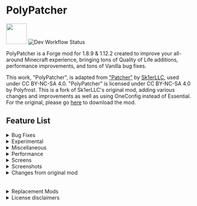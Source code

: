 # PolyPatcher
<img src="https://wsrv.nl/?url=https%3A%2F%2Fpolyfrost.org%2Fimg%2Fcompact_vector.svg&n=-1&w=1000" width=56 /> ![Dev Workflow Status](https://img.shields.io/github/v/release/Polyfrost/PolyPatcher.svg?style=for-the-badge&color=1452cc&label=release)

PolyPatcher is a Forge mod for 1.8.9 & 1.12.2 created to improve your all-around Minecraft experience, bringing tons of Quality of Life additions, performance improvements, and tons of Vanilla bug fixes.

This work, "PolyPatcher", is adapted from ["Patcher"](https://sk1er.club/mods/patcher) by [Sk1erLLC](https://sk1er.club), used under CC BY-NC-SA 4.0. "PolyPatcher" is licensed under CC BY-NC-SA 4.0 by Polyfrost. This is a fork of Sk1erLLC's original mod, adding various changes and improvements as well as using OneConfig instead of Essential. For the original, please go [here](https://sk1er.club/mods/patcher) to download the mod.

## Feature List

<details>
  <summary>Bug Fixes</summary>

# Bug Fixes
- **Keep Shaders on Perspective change** - Resolve Vanilla shaders being cleared when changing perspective. *default
- **Parallax Fix** - Resolve the camera being too far back, seemingly making your eyes be in the back of your head. (Currently makes the F3 crosshair disappear.) **[MC-1846](https://bugs.mojang.com/browse/MC-1846)**.
- **Culling Fix** - Resolve false negatives in frustum culling, creating invisible chunks in some cases. (Can negatively impact performance.) **[MC-63020](https://bugs.mojang.com/browse/MC-63020)** & **[MC-70850](https://bugs.mojang.com/browse/MC-70850)**
- **Layers In Tab** - Resolve players sometimes not having a hat layer in Tab. *default
- **Player Void Rendering** - Resolve the black box around the player while in the void. *default
- **Alex Arm Position** - Resolve Alex-model arms being shifted down further than Steve-model arms. *default
- **Add Background to Book GUI** *(not in original)* - Adds the dark background to the book GUI like all other containers/menus.
- **Resource Exploit Fix** - Resolve an exploit in 1.8 allowing servers to look through directories. *default
- **Forge Chest Behavior** - Resolve forge changing vanilla chest behavior. *default
</details>
<details>
  <summary>Experimental</summary>

# Experimental
- **Improved Skin Rendering** *(not in original)* - Remove transparent pixels on skins instead of turning them black.
- **HUD Caching** - Reuse frames from the HUD instead of constantly recreating them every frame, as most HUD elements will stay the same for a long amount of time. (This may cause stuff with animations to feel "choppy".)
- **Cache FPS** *(not in original)* - The amount of frames to cache for the HUD.

</details>
<details>
  <summary>Miscellaneous</summary>

# Miscellaneous
- **Remove Ground Foliage** - Stop plants/flower from rendering.
- **1.12 Farm Selection Boxes** - Replace the selection box for crops with the 1.12 variant. (Only works on Hypixel & Singleplayer) *default
- **Exclude Cacti from 1.12 Boxes** *(not in original)* - Exclude cacti from the 1.12 selection box changes, as it would actually shrink rather than increase in size. *default
- **Remove Water FOV** *(not in original)* - Remove FOV change when underwater. *default
- **FOV Modifier** - Allow for modifying FOV change states.
- **Sprinting FOV** - Modify your FOV when sprinting.
- **Bow FOV** - Modify your FOV when pulling back a bow.
- **Speed FOV** - Modify your FOV when having the speed effect.
- **Slowness FOV** - Modify Your FOV when having the slowness effect.
- **Better Keybind Handling** - Makes keys re-register when closing a GUI, like in 1.12+. (Does not work on macOS due to LWJGL issues) *default
- **Separate Sound & Texture Reloading** - Separate reloading resources into reloading sounds (F3+S) and reloading textures (F3+T).
- **Disable Hotbar Scrolling** - Remove the ability to scroll through your hotbar.
- **Invert Hotbar Scrolling** *(not in original)* - Change the direction of scrolling in your hotbar.
- **Prevent Overflow Hotbar Scrolling** *(not in original)* - Prevent from directly scrolling between the first and last hotbar slot.
- ~~**Crosshair Perspective** - Remove the crosshair when in third person.~~ (replaced by [PolyCrosshair](https://modrinth.com/mod/crosshair))
- **Unfocused Sounds** - Change the volume of sounds when you're not tabbed into the window.
- **Unfocused FPS** - Toggle changing your FPS to whatever Unfocused FPS is set to when not tabbed into the window.**
- **Unfocused FPS Amount** - Change the maximum FPS when you're not tabbed into the window, saving resources.
- **Log Optimizer** - Delete all files in the logs folder, as these can usually take up a lot of space. (These files are not recoverable once deleted)
- **Log Optimizer Amount** - Choose how many days old a file must be before being deleted.
- **Better Camera** - Stop tall grass, plants, reeds, etc. from affecting your FOV as done in 1.14+. *default
- **Better F1** - Hide nametags when in F1 mode. *default
- **Remove Screen Bobbing** - While using View Bobbing, only remove the view aspect but have the hand still bounce around.
- **Remove Map Bobbing** - While using View Bobbing, remove the hand bobbing when holding a map.
- **Static Items** - Stop items from bobbing up and down when dropped on the ground.
- **Modify Every Sound** - Open a separate GUI allowing you to mute or amplify individual sounds.
- **Natural Capes** *(not in original)* - Changes some physics in capes to fix rotation bugs and look more natural. 
- **Smooth Scrolling** *(not in original)* - Smoothly scrolls through vanilla Minecraft GUIs.
- **Zoom Adjustment** - Scroll when using OptiFine's zoom to adjust the zoom level. *default
- **Remove Smooth Camera While Zoomed** - Remove the smooth camera effect when using zoom.
- **Render Hand While Zoomed** - Keep your hand on screen when you zoom in.
- **Zoom Sensitivity** - Use a custom mouse sensitivity value when zoomed in. This is a percentage of your normal sensitivity.
- **Dynamic Zoom Sensitivity** - Reduce your mouse sensitivity the more you zoom in.
- **Smooth Zoom Animation** - Add a smooth animation when you zoom in and out.
- **Smooth Scroll-to-Zoom Animation** - Add a smooth animation when you scroll in and out while zoomed.
- **Smooth Zoom Function** - Change the smoothing function used in the smooth zooming animation.
- **Toggle to Zoom** - Make OptiFine's zoom key a toggle instead of requiring you to hold it.
- **Simplify FPS Counter** - Remove the additions OptiFine L5 and above makes to the debug screen fps counter. *default
- **Use Vanilla Metrics Renderer** - Replace OptiFine's ALT+F3 metrics renderer with the Vanilla renderer. *default
- **Distortion Effects** *(not in original)* - Changes the distortion effects (e.g. Nausea and nether portal distortion).
- **Disable Achievements** - Remove achievement notification.
- **Fire Overlay Height** - Change the height of the fire overlay.
- **Fire Overlay Opacity** - Change the opacity of the fire overlay.
- **Hide Fire Overlay with Fire Resistance** - Hide the fire overlay when you have fire resistance active. The overlay will blink 5 seconds before your fire resistance is about to run out.
- **Pumpkin Overlay Opacity** *(not in original)* - Change the opacity of the pumpkin overlay.
- **Remove Water Overlay** - Remove the water texture overlay when underwater.
- ~~**Remove Inverted Colors from Crosshair** - Remove the inverted color effect on the crosshair.~~ (replaced by [PolyCrosshair](https://modrinth.com/mod/crosshair))
- **Fullbright** - Remove lighting updates, increasing visibility. (Can positively impact performance. May conflict with minimaps) *default
- **Smart Fullbright** - Automatically Disable the Fullbright Effect when using OptiFine Shaders. (Requires Fullbright) *default
- **Disable Night Vision** *(not in original)* - Completely disables the effects of night vision.
- **Cleaner Night Vision** *(not in original)* - Makes the night vision effect fade out instead of a flashing effect.
- ~~**Show Own Nametag** - See your nametag in third person.~~ (replaced by [PolyNametag](https://modrinth.com/mod/polynametag))
- **Clean Projectiles** - Show projectiles 2 ticks after they're shot up to stop them from obstructing your view. (Includes eggs, snowballs, and fishing hooks)
- **Ridden Horse Opacity** - Change the opacity of the horse you're currently riding for visibility.
- **Water Fog Density** *(not in original)* - Changes the fog density in water to improve visibility.
- **Hide Aura on Invisible Withers** - Don't render the aura around a wither when it is invisible.
- **Numerical Enchantments** - Use readable numbers instead of Roman numerals on enchants.
- **Translate Unknown Roman Numerals** - Generate Roman Numeral from enchantment/potion level instead of using language file. *default
- ~~**Clean View** - Stop rendering your potion effect particles.~~ (replaced by [OverflowParticles](https://modrinth.com/mod/overflowparticles))
- ~~**Disable Breaking Particles** - Remove block-breaking particles for visibility.~~ (replaced by [OverflowParticles](https://modrinth.com/mod/overflowparticles))
- **Disable Lightning Bolts** - Stop lightning bolts from rendering.
- **Alternate Text Shadow** - Change the text-shadow to only move down rather than move to the side.
- ~~**Add Text Shadow to Nametags** - Render nametag with shadowed text.~~ (replaced by [PolyNametag](https://modrinth.com/mod/polynametag))
- ~~**Add Text Shadow to Actionbar** - Render actionbar messages with shadowed text.~~ (replaced by [VanillaHUD](https://modrinth.com/mod/vanillahud))
- ~~**Add Background to Actionbar** - Render a background behind the actionbar.~~ (replaced by [VanillaHUD](https://modrinth.com/mod/vanillahud))
- **Disable Text Shadow** - Remove shadows from text. (Can positively impact performance).
- **Left Hand in First Person** - Render the first-person hand on the left of the screen.
- ~~**Toggle Tab** - Hold tab open without needing to hold down the tab key.~~ (replaced by [VanillaHUD](https://modrinth.com/mod/vanillahud))
- ~~**Number Ping** - Show a readable ping number in tab instead of bars.~~ (replaced by [VanillaHUD](https://modrinth.com/mod/vanillahud))
- ~~**Disable Titles** - Stop titles from appearing.~~ (replaced by [VanillaHUD](https://modrinth.com/mod/vanillahud))
- ~~**Title Scale** - Set the scale for titles.~~ (replaced by [VanillaHUD](https://modrinth.com/mod/vanillahud))
- **Automatically Scale Title** - Automatically scale titles if the title goes over the screen.
- ~~**Title Opacity** - Change the opacity of titles.~~ (replaced by [VanillaHUD](https://modrinth.com/mod/vanillahud))
- **Windowed Fullscreen** - Implement Windowed Fullscreen in Minecraft, allowing you to drag your mouse outside the window.
- **Instant Fullscreen** - Instant switching between fullscreen and non-fullscreen modes.
- ~~**Fix Action Bar Overlap** - Prevents action bar text from overlapping with armor or health bars.~~ (replaced by [VanillaHUD](https://modrinth.com/mod/vanillahud))

</details>
<details>
  <summary>Performance</summary>

# Performance
- **Entity Culling** - Check to see if an entity is visible to the player before attempting to render them. *default
- **Entity Culling Interval** - The amount of time in ms between occlusion checks for entities. Shorter periods are more costly toward performance but provide the most accurate information. Lower values are recommended in competitive environments.
- **Smart Entity Culling** - Disable Entity Culling effect when using OptiFine shaders. (Due to the way OptiFine shaders work, we are unable to make Entity Culling compatible). *default
- **Don't Cull Ender Dragons** *(not in original)* - Continue to render Ender Dragons when the entity is being occluded.
- **Don't Cull Withers** *(not in original)* - Continue to render Withers when the entity is being occluded.
- **Don't Cull Player Nametags** - Continue to render Player Nametags when the entity is being occluded. *default
- **Don't Cull Entity Nametags** - Continue to render Entity Nametags when the entity is being occluded. *default
- **Don't Cull Armorstand Nametags** - Continue to render Armorstand Nametags when the entity is being occluded. *default
- **Check Armorstand Rules** - Don't cull armor stands that have a specific rule assigned to them. This will result in a lot of non-occluded armor stands in places like Hypixel Skyblock, but will resolve special entities being occluded when they typically shouldn't be.
- **Entity Back-face Culling** - Stop rendering sides of entities that you cannot see. Being inside an entity will cause that body part to be invisible. (Some models may have a transparent face and will cause the back face to not show, such as Wither Skeletons.)
- **Player Back-face Culling** - Stop rendering sides of players that you cannot see. Being inside a player will cause that body part to be invisible.
- **Disable Armorstands** - Stop armor stands from rendering. (Armor stands are commonly used for NPC nametag rendering. Enabling this will stop those from rendering as well)
- **Disable Semitransparent Players** - Stop semitransparent players from rendering.
- **Disable Enchantment Books** - Stop enchantment table books from rendering.
- **Disable Item Frames** - Stop item frames from rendering.
- **Disable Mapped Item frames** - Stop item frames only with maps as their item from rendering.
- **Disable Unpickable Grounded Arrows** *(not in original)* - Stop arrows that are in the ground and cannot be picked up from rendering.
- **Disable All Grounded Arrows** - Stop arrows that are in the ground from rendering, regardless of state.
- **Disable Attached Arrows** - Stop arrows that are attached to a player from rendering.
- **Disable Skulls** - Stop skulls from rendering.
- **Disable Falling Blocks** *(not in original)* - Stops falling blocks from rendering.
- ~~**Disable Nametags Boxes** - Remove the transparent box around the nametag.~~ (replaced by [PolyNametag](https://modrinth.com/mod/polynametag))
- **Unstacked Items** - Render stacks of items on the ground as just one instead of having up to 5 copies in one stack.
- **Entity Render Distance Toggle** - Toggle allowing a custom entity render distance.
- **Tile Entity Render Distance** *(not in original)* - Stop rendering tile entities outside of a specified radius.
- **Hostile Entity Render Distance** - Stop rendering hostile entities outside a specified radius.
- **Passive Entity Render Distance** - Stop rendering passive entities outside a specified radius.
- **Player Entity Render Distance** - Stop rendering player entities outside a specified radius.
- **Global Entity Render Distance** - Stop rendering all entities outside a specified radius. This will ignore the distance of other entity render distances if smaller.
- **Disable End Portals** - Stop end portals from rendering.
- **Disable Enchantment Glint** - Disable the enchantment glint.
- ~~**Static Particle Color** - Disable particle lighting checks each frame. *default~~ (replaced by [OverflowParticles](https://modrinth.com/mod/overflowparticles))
- ~~**Max Particle Limit** - Stop additional particles from appearing when there are too many at once.~~ (replaced by [OverflowParticles](https://modrinth.com/mod/overflowparticles))
- **Downscale Pack Images** - Change all pack icons to 64x64 to reduce memory usage. *default
- **Optimized Font Renderer** - Use modern rendering techniques to improve font renderer performance. *default ([Optimization Test](https://streamable.com/0oype9))
- **Cache Font Data** - Cache font data, allowing for it to be reused multiple times before needing recalculation. *default ([Optimization Test](https://streamable.com/0oype9))
- **Optimized World Swapping** - Remove unnecessary garbage collection & screen displaying to make world swapping feel nearly instant. *default
- **Limit Chunk Updates** - Limit the number of chunk updates that happen a second.
- **Chunk Update Limit** - Specify the number of updates that can happen a second.
- **Low Animation Tick** - Lowers the number of animations that happen a second from 1000 to 500. *default
- **Batch Model Rendering** - Render models in a single draw call. *default

</details>
<details>
  <summary>Screens</summary>

# Screens
- **1.11 Chat Length** - Extend the number of characters you can type from 100 to 256 on supported servers. (Supported servers are servers that support 1.11 or above. Some servers may kick you for this despite supporting 1.11 or above) *default
- **Remove Chat Message Limit** *(not in original)* - Remove the limit on how many messages can show up in chat. *default
- ~~**Transparent Chat** - Remove the background from chat. (Can positively impact performance).~~ (replaced by [Chatting](https://modrinth.com/mod/chatting))
- ~~**Transparent Chat Input Field** - Remove the background from chat's input field. (Can positively impact performance).~~ (replaced by [Chatting](https://modrinth.com/mod/chatting))
- ~~**Extend Chat Background** - Extend the chat background all the way to the left of the screen. *default~~ (replaced by [Chatting](https://modrinth.com/mod/chatting))
- **Compact Chat** - Clean up the chat by stacking duplicate messages (Does not work with Labymod) *default
- **Consecutive Compact Chat** - Only compact messages if they're consecutive.
- **Compact Chat Time** - Change the amount of time old messages take to stop being compacted. (Measured in seconds)
- **Remove Blank Messages** - Stop messages with no content from showing up in chat.
- **Shift Chat** - Keep chat open while sending a message if Shift is held while pressing Enter.
- **Chat Delay** - Delay chat messages if they're sent within the selected timeframe after the previous message. (Measured in seconds)
- ~~**Chat Position** - Move the chat up 12 pixels to stop it from overlapping the health bar, as done in 1.12+. *default~~ (replaced by [Chatting](https://modrinth.com/mod/chatting))
- **Chat Timestamps** - Add timestamps before a message.
- **Chat Timestamps Style** - Choose how Chat Timestamps should appear.
- **Chat Timestamps Format** - Change the time format of Chat Timestamps.
- **Show Seconds on Timestamps** - Show the seconds on a timestamped message.
- **Safe Chat Clicks** - Show the command or link that is run/opened on click.
- **Damage Glance** - View the damage value of the currently held item above your hotbar.
- **Item Count Glance** - View the total amount of the currently held item above your hotbar.
- **Enchantment Glance** - View the enchantments of the currently held item above your hotbar.
- **Protection Percentage** - View how much total armor protection you have inside your inventory.
- **Projectile Protection Percentage** - View how much total projectile protection you have inside your inventory.
- **Container Background Opacity** *(not in original)* - Change the opacity of the dark background inside a container, or remove it completely.
- **Container Opacity** - Change the opacity of supported containers. Includes Chests & Survival inventory.
- ~~**GUI Crosshair** - Stop rendering the crosshair when in a GUI.~~ (replaced by [PolyCrosshair](https://modrinth.com/mod/crosshair))
- **Startup Notification** - Notify how long the game took to start. *default
- **Clean Main Menu** - Remove the Realms button on the main menu as it's useless on 1.8.9. *default
- **Open to LAN Replacement** - Modify the Open to LAN button to either redirect to the server list or be removed.
- **Smart Disconnect -** Choose between disconnecting or relogging when clicking the disconnect button. (Only works on multiplayer servers)
- **Image Preview** - Preview image links when hovering over a supported URL. Press shift to use fullscreen and Control to render in native image resolution. (Currently supported: Imgur, Discord, Badlion screenshots)
- **Image Preview Width** - The % of screen width to be used for image preview.
- **Inventory Position** - Stop potion effects from shifting your inventory to the right. *default
- **Click Out of Containers** - Click outside a container to close the menu.
- **Inventory Scale** - Change the scale of your inventory independent of your GUI scale.
- ~~**Tab Opacity** - Change the tab list opacity.~~ (replaced by [VanillaHUD](https://modrinth.com/mod/vanillahud))
- ~~**Tab Height** - Move the tab overlay down the selected amount of pixels when there's an active bossbar.~~ (replaced by [VanillaHUD](https://modrinth.com/mod/vanillahud))
- ~~**Set Tab Height** - Choose how many pixels tab will move down when there's an active bossbar~~ (replaced by [VanillaHUD](https://modrinth.com/mod/vanillahud))

</details>
<details>
  <summary>Screenshots</summary>

# Screenshots
- **No Feedback** - Remove the messages from screenshots entirely.
- **Compact Response** - Compact the message given when screenshotting.
- **Favorite Screenshot** - Show a text component that allows you to delete a screenshot. *default
- **Delete Screenshot** - Show a text component that allows you to delete. *default
- **Upload Screenshot** - Show a text component that allows you to upload a screenshot to Imgur. *default
- **Copy Screenshot** - Show a text component that allows you to copy a screenshot. *default
- **Open Screenshots Folder** - Show a text component that allows you to open the screenshots folder. *default
- **Screenshot Manager** - Change the way screenshotting works as a whole, creating a whole new process to screenshotting such as uploading to Imgur, copying to clipboard, etc. *default
- **Auto Copy Screenshot** - Automatically copy screenshots to the clipboard when taken.
- **Screenshot Preview** - Preview the look of your screenshot when taken in the bottom right corner.
- **Preview Time** - Adjust how long the preview should stay on the screen before sliding out. time is measured in seconds.
- **Preview Animation** - Select an animation style for the screenshot preview.
- **Preview Scale** - Change the scale of the preview.

</details>
<details>
  <summary>Changes from original mod</summary>

# Changes from original mod
- Replace Essential with OneConfig
- Boost performance by batch-drawing tile entities
- Boost performance by reducing quad counts in item models
- Boost performance by decreasing size of sine and cosine lookup tables
- Boost performance by only rendering special tile entities once instead of twice per frame
- Improve speed when changing language, mipmap level, and anisotropic filtering level
- Fix Forge held item lighting to match vanilla
- Fix vanilla bug where entering an entity in spectator mode while in third person applies shaders
- Fix vanilla bug where enchantment glint takes up the whole slot
- Fix vanilla bug where items glitch out when using negative scale
- Fix vanilla bug where pumpkin overlay shows in spectator mode
- Fix vanilla sky lighting calculation
- Fix compatability with LoliASM/CensoredASM
- Add ability to change HUD Caching FPS
- Add "Natural Capes" feature
- Add "Pumpkin Overlay Opacity"
- Add "Cleaner Night Vision" and "Disable Night Vision"
- Add "Invert Hotbar Scrolling"
- Add "Prevent Overflow Hotbar Scrolling"
- Add "Disable Falling Blocks"
- Add "Exclude Cacti from 1.12 Boxes"
- Add "Improved Skin Rendering"
- Add "Add Background to Book GUI"
- Replace "Remove Container Background" with "Container Background Opacity"
- Replace "Nausea Effect" toggle to "Distortion Effects" slider
- Split "Disable Grounded Arrows" into two settings ("Disable Unpickable Grounded Arrows" and "Disable All Grounded Arrows")
- Add ability to change tile entity render distance
- Add ability not to cull ender dragons and withers from Entity Culling
- Fix very rare crash on Minecraft's main menu
- Re-add "Remove Water FOV"
- Re-add "Remove Chat Message Limit" feature
- Remove features replaced by various Polyfrost mods
  - Please install VanillaHUD for any title-related, actionbar-related, or tablist-related features
  - Please install PolyCrosshair for any crosshair-related features
  - Please install PolyNametag for any nametag-related features
  - Please install OverflowParticles for any particle-related features ("Clean View," "Disable Breaking Particles," "Static Particle Color," "Max Particle Limit")
  - Please install OverflowAnimations for "Remove Vertical Bobbing"
- Change all opacity options to percentages
- Remove Patcher version info from debug HUD

</details>
<br><br>
<details>
    <summary>Replacement Mods</summary>

# Replacement Mods

PolyPatcher reproduces the functionality of these mods and as such, they are no longer needed.

This list may not always be up-to-date. To view an updated list, click [here](https://static.sk1er.club/patcher/duplicate_mods.json)
- **Case Commands**
- **Command Patcher**
- **Compact Chat**
- **Cross Chat**
- **Item Optimizations**
- **MouseBindFix**
- **Resource Exploit Fix**
- **Windowed Fullscreen** (sk1er_fullscreen)
- ~~**Clean View**~~ Replaced by [OverflowParticles](https://modrinth.com/mod/overflowparticles) instead
- **MemoryFix**
- **MouseDelayFix**
- **NoCloseMyChat**
- **Vanilla Enhancements**
- **PortalInputFix**
- **BetterScaledGUI**
- **Void Chat**
- **Fullbright**
- **InputFix**
- **HUDCaching**
- **NoScroll**

</details>
<details>
    <summary>License disclaimers</summary>

This work, "PolyPatcher", uses code from CaffeineMC's "lithium-fabric", licensed under the LGPL-3.0 license. The original license is included in the repository.
https://github.com/CaffeineMC/lithium-fabric/tree/develop
https://github.com/CaffeineMC/lithium-fabric/blob/develop/LICENSE.txt

</details>
